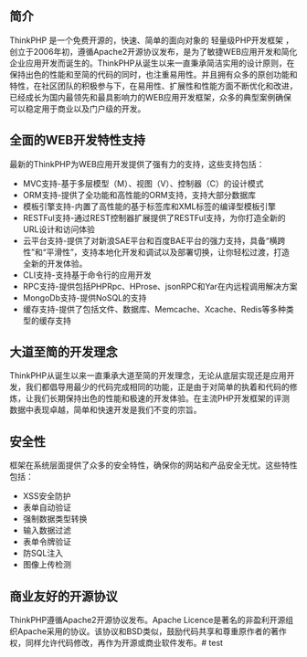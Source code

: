 ﻿## 简介

ThinkPHP 是一个免费开源的，快速、简单的面向对象的 轻量级PHP开发框架 ，创立于2006年初，遵循Apache2开源协议发布，是为了敏捷WEB应用开发和简化企业应用开发而诞生的。ThinkPHP从诞生以来一直秉承简洁实用的设计原则，在保持出色的性能和至简的代码的同时，也注重易用性。并且拥有众多的原创功能和特性，在社区团队的积极参与下，在易用性、扩展性和性能方面不断优化和改进，已经成长为国内最领先和最具影响力的WEB应用开发框架，众多的典型案例确保可以稳定用于商业以及门户级的开发。

## 全面的WEB开发特性支持

最新的ThinkPHP为WEB应用开发提供了强有力的支持，这些支持包括：

*  MVC支持-基于多层模型（M）、视图（V）、控制器（C）的设计模式
*  ORM支持-提供了全功能和高性能的ORM支持，支持大部分数据库
*  模板引擎支持-内置了高性能的基于标签库和XML标签的编译型模板引擎
*  RESTFul支持-通过REST控制器扩展提供了RESTFul支持，为你打造全新的URL设计和访问体验
*  云平台支持-提供了对新浪SAE平台和百度BAE平台的强力支持，具备“横跨性”和“平滑性”，支持本地化开发和调试以及部署切换，让你轻松过渡，打造全新的开发体验。
*  CLI支持-支持基于命令行的应用开发
*  RPC支持-提供包括PHPRpc、HProse、jsonRPC和Yar在内远程调用解决方案
*  MongoDb支持-提供NoSQL的支持
*  缓存支持-提供了包括文件、数据库、Memcache、Xcache、Redis等多种类型的缓存支持

## 大道至简的开发理念

ThinkPHP从诞生以来一直秉承大道至简的开发理念，无论从底层实现还是应用开发，我们都倡导用最少的代码完成相同的功能，正是由于对简单的执着和代码的修炼，让我们长期保持出色的性能和极速的开发体验。在主流PHP开发框架的评测数据中表现卓越，简单和快速开发是我们不变的宗旨。

## 安全性

框架在系统层面提供了众多的安全特性，确保你的网站和产品安全无忧。这些特性包括：

*  XSS安全防护
*  表单自动验证
*  强制数据类型转换
*  输入数据过滤
*  表单令牌验证
*  防SQL注入
*  图像上传检测

## 商业友好的开源协议

ThinkPHP遵循Apache2开源协议发布。Apache Licence是著名的非盈利开源组织Apache采用的协议。该协议和BSD类似，鼓励代码共享和尊重原作者的著作权，同样允许代码修改，再作为开源或商业软件发布。# test
